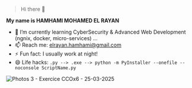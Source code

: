 > Hi there 👋

**My name is HAMHAMI MOHAMED EL RAYAN**

- 🌱 I’m currently learning CyberSecurity & Advanced Web Development (ngnix, docker, micro-services) ...
- 📫 Reach me: elrayan.hamhami@gmail.com
- ⚡ Fun fact: I usually work at night!
- 😄 Life hacks: `.py --> .exe --> python -m PyInstaller --onefile --noconsole ScriptName.py`


![Photos 3 - Exercice CCOx6 - 25-03-2025](https://github.com/user-attachments/assets/172b3281-6f89-4587-bf54-f2445f096745)
